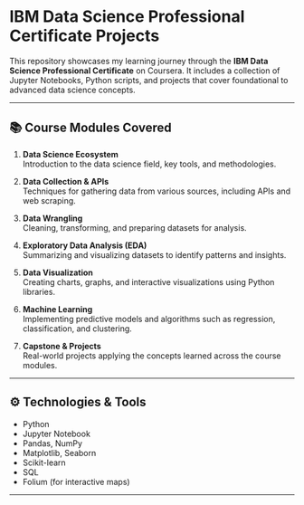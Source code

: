 # IBM Data Science Professional Certificate Projects

This repository showcases my learning journey through the **IBM Data Science Professional Certificate** on Coursera. It includes a collection of Jupyter Notebooks, Python scripts, and projects that cover foundational to advanced data science concepts.

---

## 📚 Course Modules Covered

1. **Data Science Ecosystem**  
   Introduction to the data science field, key tools, and methodologies.

2. **Data Collection & APIs**  
   Techniques for gathering data from various sources, including APIs and web scraping.

3. **Data Wrangling**  
   Cleaning, transforming, and preparing datasets for analysis.

4. **Exploratory Data Analysis (EDA)**  
   Summarizing and visualizing datasets to identify patterns and insights.

5. **Data Visualization**  
   Creating charts, graphs, and interactive visualizations using Python libraries.

6. **Machine Learning**  
   Implementing predictive models and algorithms such as regression, classification, and clustering.

7. **Capstone & Projects**  
   Real-world projects applying the concepts learned across the course modules.

---

## ⚙️ Technologies & Tools

- Python  
- Jupyter Notebook  
- Pandas, NumPy  
- Matplotlib, Seaborn  
- Scikit-learn  
- SQL  
- Folium (for interactive maps)  

---


